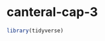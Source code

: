 
<!-- README.md is generated from README.Rmd. Please edit that file -->

# canteral-cap-3

``` r
library(tidyverse)
```
